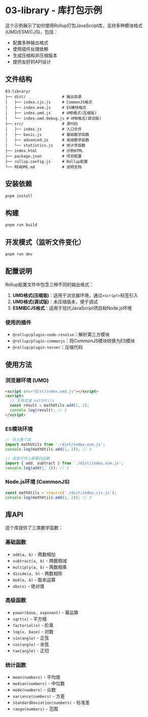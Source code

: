 # 03-library - 库打包示例

这个示例展示了如何使用Rollup打包JavaScript库，支持多种模块格式(UMD/ESM/CJS)，包括：

- 配置多种输出格式
- 使用插件处理依赖
- 生成压缩和非压缩版本
- 提供友好的API设计

## 文件结构

```
03-library/
├── dist/                # 输出目录
│   ├── index.cjs.js     # CommonJS格式
│   ├── index.esm.js     # ES模块格式
│   ├── index.umd.js     # UMD格式(压缩版)
│   └── index.umd.debug.js # UMD格式(调试版)
├── src/                 # 源代码
│   ├── index.js         # 入口文件
│   ├── basic.js         # 基础数学函数
│   ├── advanced.js      # 高级数学函数
│   └── statistics.js    # 统计学函数
├── index.html           # 示例HTML
├── package.json         # 项目配置
├── rollup.config.js     # Rollup配置
└── README.md            # 说明文档
```

## 安装依赖

```bash
pnpm install
```

## 构建

```bash
pnpm run build
```

## 开发模式（监听文件变化）

```bash
pnpm run dev
```

## 配置说明

Rollup配置文件中包含三种不同的输出格式：

1. **UMD格式(压缩版)**：适用于浏览器环境，通过`<script>`标签引入
2. **UMD格式(调试版)**：未压缩版本，便于调试
3. **ESM和CJS格式**：适用于现代JavaScript项目和Node.js环境

### 使用的插件

- `@rollup/plugin-node-resolve`：解析第三方模块
- `@rollup/plugin-commonjs`：将CommonJS模块转换为ES模块
- `@rollup/plugin-terser`：压缩代码

## 使用方法

### 浏览器环境 (UMD)

```html
<script src="dist/index.umd.js"></script>
<script>
  // 全局变量 mathUtils
  const result = mathUtils.add(1, 2);
  console.log(result); // 3
</script>
```

### ES模块环境

```javascript
// 导入整个库
import mathUtils from './dist/index.esm.js';
console.log(mathUtils.add(1, 2)); // 3

// 或者只导入需要的函数
import { add, subtract } from './dist/index.esm.js';
console.log(add(1, 2)); // 3
```

### Node.js环境 (CommonJS)

```javascript
const mathUtils = require('./dist/index.cjs.js');
console.log(mathUtils.add(1, 2)); // 3
```

## 库API

这个库提供了三类数学函数：

### 基础函数

- `add(a, b)` - 两数相加
- `subtract(a, b)` - 两数相减
- `multiply(a, b)` - 两数相乘
- `divide(a, b)` - 两数相除
- `mod(a, b)` - 取余运算
- `abs(x)` - 绝对值

### 高级函数

- `power(base, exponent)` - 幂运算
- `sqrt(x)` - 平方根
- `factorial(n)` - 阶乘
- `log(x, base)` - 对数
- `sin(angle)` - 正弦
- `cos(angle)` - 余弦
- `tan(angle)` - 正切

### 统计函数

- `mean(numbers)` - 平均值
- `median(numbers)` - 中位数
- `mode(numbers)` - 众数
- `variance(numbers)` - 方差
- `standardDeviation(numbers)` - 标准差
- `range(numbers)` - 范围
